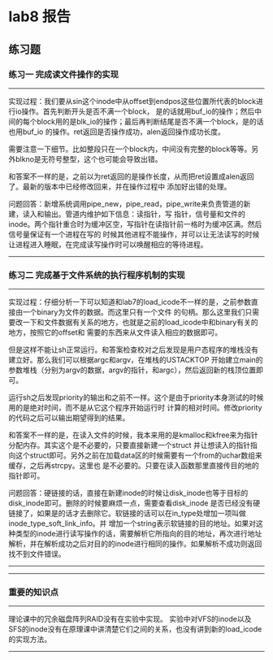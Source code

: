 # lab8 报告

## 练习题
### 练习一 完成读文件操作的实现
---

实现过程：我们要从sin这个inode中从offset到endpos这些位置所代表的block进行io操作。首先判断开头是否不满一个block，
是的话就用buf_io的操作；然后中间的每个block用的是blk_io的操作；最后再判断结尾是否不满一个block，是的话也用buf_io
的操作。ret返回是否操作成功，alen返回操作成功长度。

需要注意一下细节。比如整段只在一个block内，中间没有完整的block等等。另外blkno是无符号整型，这个也可能会导致出错。

和答案不一样的是，之前以为ret返回的是操作长度，从而把ret设置成alen返回了。最新的版本中已经修改回来，并在操作过程中
添加好出错的处理。

问题回答：新增系统调用pipe_new，pipe_read，pipe_write来负责管道的新建，读入和输出。管道内维护如下信息：读指针，写
指针，信号量和文件的inode。两个指针重合时为缓冲区空，写指针在读指针前一格时为缓冲区满。然后信号量保证有一个进程在写的
时候其他进程不能操作，并可以让无法读写的时候让进程进入睡眠，在完成读写操作时可以唤醒相应的等待进程。

---

### 练习二 完成基于文件系统的执行程序机制的实现
---

实现过程：仔细分析一下可以知道和lab7的load_icode不一样的是，之前参数直接由一个binary为文件的数据。而这里只有一个文件
的句柄。那么这里我们只需要改一下和文件数据有关系的地方，也就是之前的load_icode中和binary有关的地方，按照它的offset和
需要的东西来从文件读入相应的数据即可。

但是这样不能让sh正常运行。和答案检查校对之后发现是用户态程序的堆栈没有建立好。那么我们可以根据argc和argv，在堆栈的USTACKTOP
开始建立main的参数堆栈（分别为argv的数据，argv的指针，和argc），然后返回新的栈顶位置即可。

运行sh之后发现priority的输出和之前不一样。这个是由于priority本身测试的时候用的是绝对时间，而不是从它这个程序开始运行时
计算的相对时间。修改priority的代码之后可以输出期望得到的结果。

和答案不一样的是，在读入文件的时候，我本来用的是kmalloc和kfree来为指针分配内存。其实这个是不必要的，只要直接新建一个struct
并让想读入的指针指向这个struct即可。另外之前在加载data区的时候需要有一个from的uchar数组来缓存，之后再strcpy。这里也
是不必要的。只要在读入函数那里直接传目的地的指针即可。

问题回答：硬链接的话，直接在新建inode的时候让disk_inode也等于目标的disk_inode即可。删除的时候要麻烦一点，需要查看disk_inode
是否已经没有硬链接了，如果是的话才去删除它。软链接的话可以在in_type处增加一项叫做inode_type_soft_link_info。并
增加一个string表示软链接的目的地址。如果对这种类型的inode进行读写操作的话，需要解析它所指向的目的地址，再次进行地址
解析，并在解析成功之后对目的的inode进行相同的操作。如果解析不成功则返回找不到文件错误。

---

---


### 重要的知识点
---

理论课中的冗余磁盘阵列RAID没有在实验中实现。
实验中对VFS的inode以及SFS的inode没有在原理课中讲清楚它们之间的关系，也没有讲到新的load_icode的实现方法。

---

